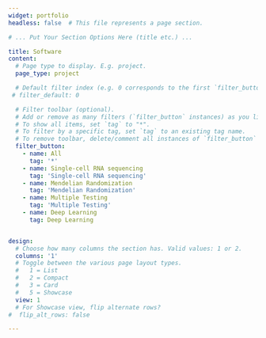 ```yaml
---
widget: portfolio
headless: false  # This file represents a page section.

# ... Put Your Section Options Here (title etc.) ...

title: Software
content:
  # Page type to display. E.g. project.
  page_type: project

  # Default filter index (e.g. 0 corresponds to the first `filter_button` instance below)
 # filter_default: 0

  # Filter toolbar (optional).
  # Add or remove as many filters (`filter_button` instances) as you like.
  # To show all items, set `tag` to "*".
  # To filter by a specific tag, set `tag` to an existing tag name.
  # To remove toolbar, delete/comment all instances of `filter_button` below.
  filter_button:
    - name: All
      tag: '*'
    - name: Single-cell RNA sequencing
      tag: 'Single-cell RNA sequencing'
    - name: Mendelian Randomization
      tag: 'Mendelian Randomization'
    - name: Multiple Testing
      tag: 'Multiple Testing'
    - name: Deep Learning
      tag: Deep Learning


design:
  # Choose how many columns the section has. Valid values: 1 or 2.
  columns: '1'
  # Toggle between the various page layout types.
  #   1 = List
  #   2 = Compact  
  #   3 = Card
  #   5 = Showcase
  view: 1
  # For Showcase view, flip alternate rows?
#  flip_alt_rows: false

---
```

